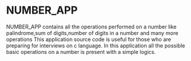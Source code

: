 # NUMBER_APP
NUMBER_APP contains all the operations performed on a number like palindrome,sum of digits,number of digits in a number and many more operations 
This application source code is useful for those who are preparing for interviews on c language.
In this application all the possible basic operations on a number is present with a simple logics.
